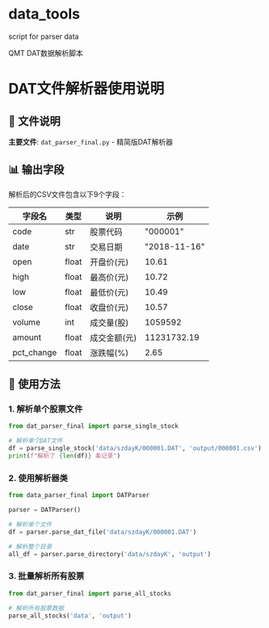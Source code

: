 # data_tools
script for parser data

QMT DAT数据解析脚本
# DAT文件解析器使用说明

## 📁 文件说明

**主要文件**: `dat_parser_final.py` - 精简版DAT解析器

## 📊 输出字段

解析后的CSV文件包含以下9个字段：

| 字段名 | 类型 | 说明 | 示例 |
|--------|------|------|------|
| code | str | 股票代码 | "000001" |
| date | str | 交易日期 | "2018-11-16" |
| open | float | 开盘价(元) | 10.61 |
| high | float | 最高价(元) | 10.72 |
| low | float | 最低价(元) | 10.49 |
| close | float | 收盘价(元) | 10.57 |
| volume | int | 成交量(股) | 1059592 |
| amount | float | 成交金额(元) | 11231732.19 |
| pct_change | float | 涨跌幅(%) | 2.65 |

## 🚀 使用方法

### 1. 解析单个股票文件

```python
from dat_parser_final import parse_single_stock

# 解析单个DAT文件
df = parse_single_stock('data/szdayK/000001.DAT', 'output/000001.csv')
print(f"解析了 {len(df)} 条记录")
```

### 2. 使用解析器类

```python
from data_parser_final import DATParser

parser = DATParser()

# 解析单个文件
df = parser.parse_dat_file('data/szdayK/000001.DAT')

# 解析整个目录
all_df = parser.parse_directory('data/szdayK', 'output')
```

### 3. 批量解析所有股票

```python
from dat_parser_final import parse_all_stocks

# 解析所有股票数据
parse_all_stocks('data', 'output')
```


